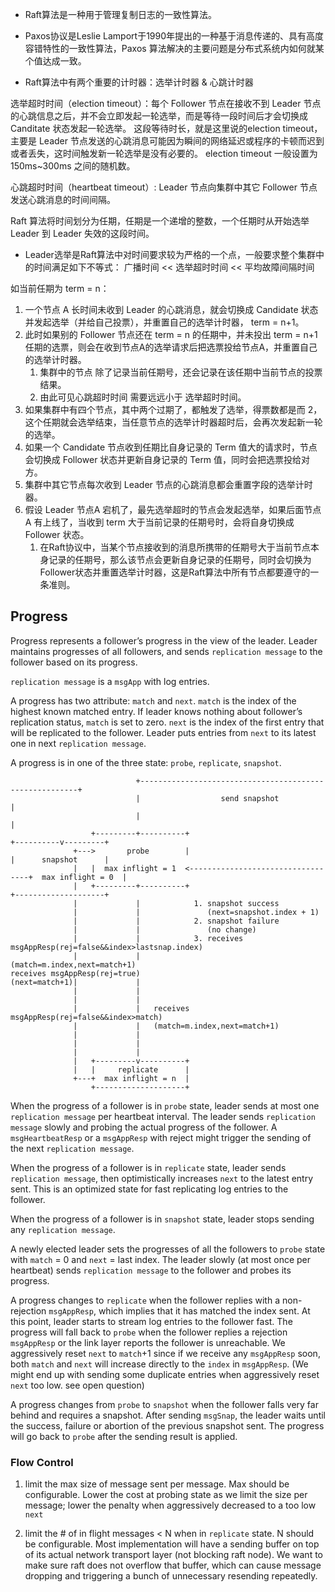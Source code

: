 - Raft算法是一种用于管理复制日志的一致性算法。

- Paxos协议是Leslie Lamport于1990年提出的一种基于消息传递的、具有高度容错特性的一致性算法，Paxos 算法解决的主要问题是分布式系统内如何就某个值达成一致。

- Raft算法中有两个重要的计时器：选举计时器 & 心跳计时器

选举超时时间（election timeout）：每个 Follower 节点在接收不到 Leader 节点的心跳信息之后，并不会立即发起一轮选举，而是等待一段时间后才会切换成 Canditate 状态发起一轮选举。
这段等待时长，就是这里说的election timeout，主要是 Leader 节点发送的心跳消息可能因为瞬间的网络延迟或程序的卡顿而迟到或者丢失，这时间触发新一轮选举是没有必要的。
election timeout 一般设置为 150ms~300ms 之间的随机数。

心跳超时时间（heartbeat timeout）: Leader 节点向集群中其它 Follower 节点发送心跳消息的时间间隔。

Raft 算法将时间划分为任期，任期是一个递增的整数，一个任期时从开始选举 Leader 到 Leader 失效的这段时间。

- Leader选举是Raft算法中对时间要求较为严格的一个点，一般要求整个集群中的时间满足如下不等式：
  广播时间 << 选举超时时间 << 平均故障间隔时间


如当前任期为 term = n：
1. 一个节点 A 长时间未收到 Leader 的心跳消息，就会切换成 Candidate 状态并发起选举（并给自己投票），并重置自己的选举计时器， term = n+1。
2. 此时如果别的 Follower 节点还在 term = n 的任期中，并未投出 term = n+1 任期的选票，则会在收到节点A的选举请求后把选票投给节点A，并重置自己的选举计时器。
   1. 集群中的节点 除了记录当前任期号，还会记录在该任期中当前节点的投票结果。
   2. 由此可见心跳超时时间 需要远远小于 选举超时时间。
3. 如果集群中有四个节点，其中两个过期了，都触发了选举，得票数都是而 2，这个任期就会选举结束，当任意节点的选举计时器超时后，会再次发起新一轮的选举。
4. 如果一个 Candidate 节点收到任期比自身记录的 Term 值大的请求时，节点会切换成 Follower 状态并更新自身记录的 Term 值，同时会把选票投给对方。
5. 集群中其它节点每次收到 Leader 节点的心跳消息都会重置字段的选举计时器。
6. 假设 Leader 节点A 宕机了，最先选举超时的节点会发起选举，如果后面节点A 有上线了，当收到 term 大于当前记录的任期号时，会将自身切换成 Follower 状态。
   1. 在Raft协议中，当某个节点接收到的消息所携带的任期号大于当前节点本身记录的任期号，那么该节点会更新自身记录的任期号，同时会切换为Follower状态并重置选举计时器，这是Raft算法中所有节点都要遵守的一条准则。



## Progress

Progress represents a follower’s progress in the view of the leader. Leader maintains progresses of all followers, and sends `replication message` to the follower based on its progress. 

`replication message` is a `msgApp` with log entries.

A progress has two attribute: `match` and `next`. `match` is the index of the highest known matched entry. If leader knows nothing about follower’s replication status, `match` is set to zero. `next` is the index of the first entry that will be replicated to the follower. Leader puts entries from `next` to its latest one in next `replication message`.

A progress is in one of the three state: `probe`, `replicate`, `snapshot`. 

```
                            +--------------------------------------------------------+          
                            |                  send snapshot                         |          
                            |                                                        |          
                  +---------+----------+                                  +----------v---------+
              +--->       probe        |                                  |      snapshot      |
              |   |  max inflight = 1  <----------------------------------+  max inflight = 0  |
              |   +---------+----------+                                  +--------------------+
              |             |            1. snapshot success                                    
              |             |               (next=snapshot.index + 1)                           
              |             |            2. snapshot failure                                    
              |             |               (no change)                                         
              |             |            3. receives msgAppResp(rej=false&&index>lastsnap.index)
              |             |               (match=m.index,next=match+1)                        
receives msgAppResp(rej=true)                                                                   
(next=match+1)|             |                                                                   
              |             |                                                                   
              |             |                                                                   
              |             |   receives msgAppResp(rej=false&&index>match)                     
              |             |   (match=m.index,next=match+1)                                    
              |             |                                                                   
              |             |                                                                   
              |             |                                                                   
              |   +---------v----------+                                                        
              |   |     replicate      |                                                        
              +---+  max inflight = n  |                                                        
                  +--------------------+                                                        
```

When the progress of a follower is in `probe` state, leader sends at most one `replication message` per heartbeat interval. The leader sends `replication message` slowly and probing the actual progress of the follower. A `msgHeartbeatResp` or a `msgAppResp` with reject might trigger the sending of the next `replication message`.

When the progress of a follower is in `replicate` state, leader sends `replication message`, then optimistically increases `next` to the latest entry sent. This is an optimized state for fast replicating log entries to the follower.

When the progress of a follower is in `snapshot` state, leader stops sending any `replication message`.

A newly elected leader sets the progresses of all the followers to `probe` state with `match` = 0 and `next` = last index. The leader slowly (at most once per heartbeat) sends `replication message` to the follower and probes its progress.

A progress changes to `replicate` when the follower replies with a non-rejection `msgAppResp`, which implies that it has matched the index sent. At this point, leader starts to stream log entries to the follower fast. The progress will fall back to `probe` when the follower replies a rejection `msgAppResp` or the link layer reports the follower is unreachable. We aggressively reset `next` to `match`+1 since if we receive any `msgAppResp` soon, both `match` and `next` will increase directly to the `index` in `msgAppResp`. (We might end up with sending some duplicate entries when aggressively reset `next` too low.  see open question)

A progress changes from `probe` to `snapshot` when the follower falls very far behind and requires a snapshot. After sending `msgSnap`, the leader waits until the success, failure or abortion of the previous snapshot sent. The progress will go back to `probe` after the sending result is applied.

### Flow Control

1. limit the max size of message sent per message. Max should be configurable.
Lower the cost at probing state as we limit the size per message; lower the penalty when aggressively decreased to a too low `next`

2. limit the # of in flight messages < N when in `replicate` state. N should be configurable. Most implementation will have a sending buffer on top of its actual network transport layer (not blocking raft node). We want to make sure raft does not overflow that buffer, which can cause message dropping and triggering a bunch of unnecessary resending repeatedly. 
